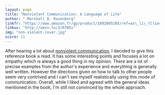```yaml
---
layout: page
title: "Nonviolent Communication: A Language of Life"
author: " Marshall B. Rosenberg"
linkfr: "https://www.amazon.fr/gp/product/189200528X/ref=as\_li\_tl?ie=UTF8&camp=1642&creative=6746&creativeASIN=189200528X&linkCode=as2&tag=mg092-21"
linkus: "http://amzn.to/2cR7W5v" 
img: "non-violent-cover.jpg"
score: 11
---
```


After hearing a lot about [nonviolent communication][1], I decided to give this reference book a read. It has some interesting points and focuses a lot on empathy which is always a good thing in my opinion. There are a lot of precise examples from the author's experience and everything is generally well written. However the directions given on how to talk to other people seem very contrived and I can't see myself realistically using this mode of communication. Overall, while I liked and agreed with the general ideas mentioned in the book, I'm still not convinced by the whole approach.

[1]:	https://en.wikipedia.org/wiki/Nonviolent_Communication